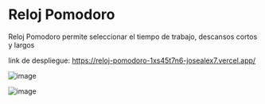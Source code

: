 # Reloj Pomodoro
Reloj Pomodoro permite seleccionar el tiempo de trabajo, descansos cortos y largos

link de despliegue: https://reloj-pomodoro-1xs45t7n6-josealex7.vercel.app/

![image](https://user-images.githubusercontent.com/89882027/151440293-98b7731b-3689-4ced-bab3-5e893ab4ca79.png)

![image](https://user-images.githubusercontent.com/89882027/151440382-ca0ca1ba-6c35-447b-ba95-f5a1ce9cf535.png)

